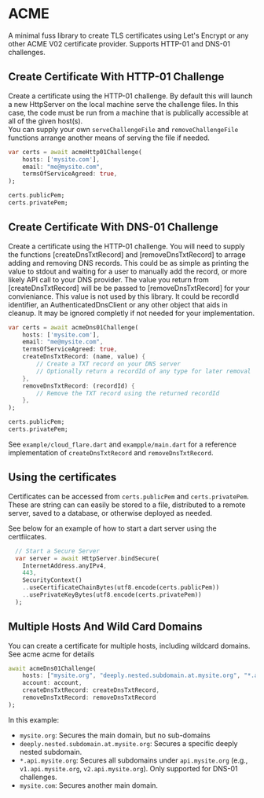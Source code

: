 # ACME

A minimal fuss library to create TLS certificates using Let's Encrypt or any other ACME V02 certificate provider.  Supports HTTP-01 and DNS-01 challenges.

## Create Certificate With HTTP-01 Challenge

Create a certificate using the HTTP-01 challenge.  By default this will launch a new HttpServer on the local machine 
serve the challenge files.  In this case, the code must be run from a machine that is publically accessible at all of the given host(s).  
You can supply your own `serveChallengeFile` and `removeChallengeFile` functions arrange another means of serving the file if needed.

``` dart
var certs = await acmeHttp01Challenge(
    hosts: ['mysite.com'], 
    email: "me@mysite.com",
    termsOfServiceAgreed: true,
);

certs.publicPem;
certs.privatePem;
```


## Create Certificate With DNS-01 Challenge

Create a certificate using the HTTP-01 challenge.  You will need to supply the functions [createDnsTxtRecord] and [removeDnsTxtRecord]
to arrage adding and removing DNS records.  This could be as simple as printing the value to stdout and waiting for a user to
manually add the record, or more likely API call to your DNS provider.  The value you return from [createDnsTxtRecord] will be
be passed to [removeDnsTxtRecord] for your convieniance.  This value is not used by this library.  It could be recordId identifier,
an AuthenticatedDnsClient or any other object that aids in cleanup.  It may be ignored completly if not needed for your implementation.

``` dart
var certs = await acmeDns01Challenge(
    hosts: ['mysite.com'], 
    email: "me@mysite.com",
    termsOfServiceAgreed: true,
    createDnsTxtRecord: (name, value) {
        // Create a TXT record on your DNS server
        // Optionally return a recordId of any type for later removal
    }, 
    removeDnsTxtRecord: (recordId) {
        // Remove the TXT record using the returned recordId
    },
);

certs.publicPem;
certs.privatePem;
```

See `example/cloud_flare.dart` and `exampple/main.dart` for a reference implementation of `createDnsTxtRecord` and `removeDnsTxtRecord`.

## Using the certificates

Certificates can be accessed from `certs.publicPem` and `certs.privatePem`.  These are string can can easily be stored to a file, distributed to a remote server, saved to a database, or otherwise deployed as needed.

See below for an example of how to start a dart server using the certfiicates.


``` dart
  // Start a Secure Server
  var server = await HttpServer.bindSecure(
    InternetAddress.anyIPv4,
    443,
    SecurityContext()
    ..useCertificateChainBytes(utf8.encode(certs.publicPem))
    ..usePrivateKeyBytes(utf8.encode(certs.privatePem))
  );

```

## Multiple Hosts And Wild Card Domains

You can create a certificate for multiple hosts, including wildcard domains.  See acme acme for details

``` Dart
await acmeDns01Challenge(
    hosts: ["mysite.org", "deeply.nested.subdomain.at.mysite.org", "*.api.mysite.org", "mysite.com"], 
    account: account,
    createDnsTxtRecord: createDnsTxtRecord,
    removeDnsTxtRecord: removeDnsTxtRecord
);
```
In this example:

+ `mysite.org`: Secures the main domain, but no sub-domains
+ `deeply.nested.subdomain.at.mysite.org`: Secures a specific deeply nested subdomain.
+ `*.api.mysite.org`: Secures all subdomains under `api.mysite.org` (e.g., `v1.api.mysite.org`, `v2.api.mysite.org`).  Only supported for DNS-01 challenges.
+ `mysite.com`: Secures another main domain.

